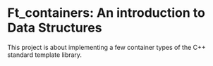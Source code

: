 # Ft_containers: An introduction to Data Structures
This project is about implementing a few container types of the C++ standard template
library.

